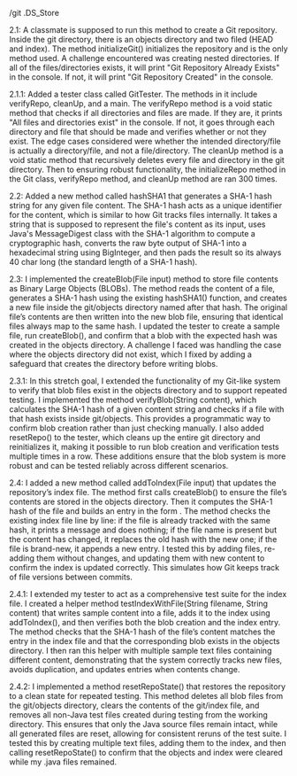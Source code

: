 /git
.DS_Store

2.1: A classmate is supposed to run this method to create a Git repository. Inside the git directory, there is an objects directory and two filed (HEAD and index). The method initializeGit() initializes the repository and is the only method used. A challenge encountered was creating nested directories. If all of the files/directories exists, it will print "Git Repository Already Exists" in the console. If not, it will print "Git Repository Created" in the console. 

2.1.1: Added a tester class called GitTester. The methods in it include verifyRepo, cleanUp, and a main. The verifyRepo method is a void static method that checks if all directories and files are made. If they are, it prints "All files and directories exist" in the console. If not, it goes through each directory and file that should be made and verifies whether or not they exist. The edge cases considered were whether the intended directory/file is actually a directory/file, and not a file/directory. The cleanUp method is a void static method that recursively deletes every file and directory in the git directory. Then to ensuring robust functionality, the initializeRepo method in the Git class, verifyRepo method, and cleanUp method are ran 300 times. 

2.2: Added a new method called hashSHA1 that generates a SHA-1 hash string for any given file content. The SHA-1 hash acts as a unique identifier for the content, which is similar to how Git tracks files internally. It takes a string that is supposed to represent the file's content as its input, uses Java's MessageDigest class with the SHA-1 algorithm to compute a cryptographic hash, converts the raw byte output of SHA-1 into a hexadecimal string using BigInteger, and then pads the result so its always 40 char long (the standard length of a SHA-1 hash).

2.3: I implemented the createBlob(File input) method to store file contents as Binary Large Objects (BLOBs). The method reads the content of a file, generates a SHA-1 hash using the existing hashSHA1() function, and creates a new file inside the git/objects directory named after that hash. The original file’s contents are then written into the new blob file, ensuring that identical files always map to the same hash. I updated the tester to create a sample file, run createBlob(), and confirm that a blob with the expected hash was created in the objects directory. A challenge I faced was handling the case where the objects directory did not exist, which I fixed by adding a safeguard that creates the directory before writing blobs.

2.3.1: In this stretch goal, I extended the functionality of my Git-like system to verify that blob files exist in the objects directory and to support repeated testing. I implemented the method verifyBlob(String content), which calculates the SHA-1 hash of a given content string and checks if a file with that hash exists inside git/objects. This provides a programmatic way to confirm blob creation rather than just checking manually. I also added resetRepo() to the tester, which cleans up the entire git directory and reinitializes it, making it possible to run blob creation and verification tests multiple times in a row. These additions ensure that the blob system is more robust and can be tested reliably across different scenarios.

2.4: I added a new method called addToIndex(File input) that updates the repository’s index file. The method first calls createBlob() to ensure the file’s contents are stored in the objects directory. Then it computes the SHA-1 hash of the file and builds an entry in the form <hash> <filename>. The method checks the existing index file line by line: if the file is already tracked with the same hash, it prints a message and does nothing; if the file name is present but the content has changed, it replaces the old hash with the new one; if the file is brand-new, it appends a new entry. I tested this by adding files, re-adding them without changes, and updating them with new content to confirm the index is updated correctly. This simulates how Git keeps track of file versions between commits.

2.4.1: I extended my tester to act as a comprehensive test suite for the index file. I created a helper method testIndexWithFile(String filename, String content) that writes sample content into a file, adds it to the index using addToIndex(), and then verifies both the blob creation and the index entry. The method checks that the SHA-1 hash of the file’s content matches the entry in the index file and that the corresponding blob exists in the objects directory. I then ran this helper with multiple sample text files containing different content, demonstrating that the system correctly tracks new files, avoids duplication, and updates entries when contents change.

2.4.2: I implemented a method resetRepoState() that restores the repository to a clean state for repeated testing. This method deletes all blob files from the git/objects directory, clears the contents of the git/index file, and removes all non-Java test files created during testing from the working directory. This ensures that only the Java source files remain intact, while all generated files are reset, allowing for consistent reruns of the test suite. I tested this by creating multiple text files, adding them to the index, and then calling resetRepoState() to confirm that the objects and index were cleared while my .java files remained.